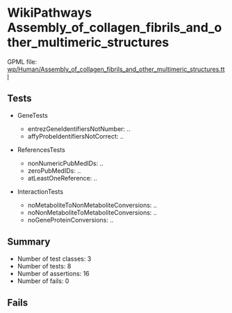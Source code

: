 # WikiPathways Assembly_of_collagen_fibrils_and_other_multimeric_structures

GPML file: [wp/Human/Assembly_of_collagen_fibrils_and_other_multimeric_structures.ttl](../wp/Human/Assembly_of_collagen_fibrils_and_other_multimeric_structures.ttl)

## Tests

* GeneTests
    * entrezGeneIdentifiersNotNumber: ..
    * affyProbeIdentifiersNotCorrect: ..

* ReferencesTests
    * nonNumericPubMedIDs: ..
    * zeroPubMedIDs: ..
    * atLeastOneReference: ..

* InteractionTests
    * noMetaboliteToNonMetaboliteConversions: ..
    * noNonMetaboliteToMetaboliteConversions: ..
    * noGeneProteinConversions: ..

## Summary

* Number of test classes: 3
* Number of tests: 8
* Number of assertions: 16
* Number of fails: 0

## Fails

